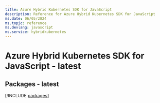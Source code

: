 ```yaml
---
title: Azure Hybrid Kubernetes SDK for JavaScript
description: Reference for Azure Hybrid Kubernetes SDK for JavaScript
ms.date: 06/05/2024
ms.topic: reference
ms.devlang: javascript
ms.service: hybridkubernetes
---
```

# Azure Hybrid Kubernetes SDK for JavaScript - latest
## Packages - latest
[!INCLUDE [packages](hybrid-kubernetes-index.md)]